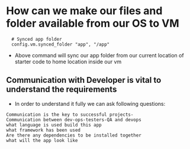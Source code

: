 # How can we make our files and folder available from our OS to VM
```
  # Synced app folder
  config.vm.synced_folder "app", "/app"
```
- Above command will sync our app folder from our current location of starter code to home location inside our vm

## Communication with Developer is vital to understand the requirements 

- In order to understand it fully we can ask following questions:

``` 
Communication is the key to successful projects-
Communication between dev-ops-testers-QA and devops
what language is used build this app
what framework has been used
Are there any dependencies to be installed together
what will the app look like 
```
